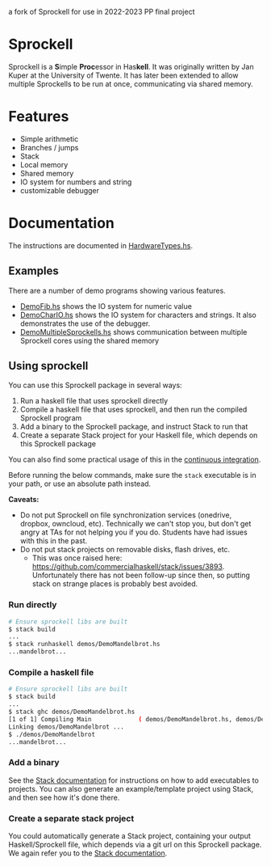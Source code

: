 a fork of Sprockell for use in 2022-2023 PP final project 

# Sprockell
Sprockell is a **S**imple **Proc**essor in Has**kell**. It was originally written by Jan Kuper at the University of Twente. It has later been extended to allow multiple Sprockells to be run at once, communicating via shared memory.

# Features
* Simple arithmetic
* Branches / jumps
* Stack
* Local memory
* Shared memory
* IO system for numbers and string
* customizable debugger

# Documentation
The instructions are documented in [HardwareTypes.hs].

## Examples
There are a number of demo programs showing various features.
* [DemoFib.hs] shows the IO system for numeric value
* [DemoCharIO.hs] shows the IO system for characters and strings.
  It also demonstrates the use of the debugger.
* [DemoMultipleSprockells.hs]
 shows communication between multiple Sprockell cores using the shared memory

## Using sprockell

You can use this Sprockell package in several ways:

1. Run a haskell file that uses sprockell directly
2. Compile a haskell file that uses sprockell, and then run the compiled Sprockell program
3. Add a binary to the Sprockell package, and instruct Stack to run that
4. Create a separate Stack project for your Haskell file, which depends on this Sprockell package

You can also find some practical usage of this in the [continuous integration](./runDemos.sh).

Before running the below commands, make sure the `stack` executable is in your path, or use an absolute path instead.

**Caveats:**

- Do not put Sprockell on file synchronization services (onedrive, dropbox, owncloud, etc). Technically we can't stop you, but don't get angry at TAs for not helping you if you do. Students have had issues with this in the past.
- Do not put stack projects on removable disks, flash drives, etc.
    - This was once raised here: <https://github.com/commercialhaskell/stack/issues/3893>. Unfortunately there has not been follow-up since then, so putting stack on strange places is probably best avoided.

### Run directly

```bash
# Ensure sprockell libs are built
$ stack build
...
$ stack runhaskell demos/DemoMandelbrot.hs
...mandelbrot...
```

### Compile a haskell file

```bash
# Ensure sprockell libs are built
$ stack build
...
$ stack ghc demos/DemoMandelbrot.hs
[1 of 1] Compiling Main             ( demos/DemoMandelbrot.hs, demos/DemoMandelbrot.o )
Linking demos/DemoMandelbrot ...
$ ./demos/DemoMandelbrot
...mandelbrot...
```

### Add a binary

See the [Stack documentation] for instructions on how to add executables to projects. You can also generate an example/template project using Stack, and then see how it's done there.

### Create a separate stack project

You could automatically generate a Stack project, containing your output Haskell/Sprockell file, which depends via a git url on this Sprockell package. We again refer you to the [Stack documentation].

[HardwareTypes.hs]: src/Sprockell/HardwareTypes.hs#L115
[DemoFib.hs]: demos/DemoFib.hs
[DemoCharIO.hs]: demos/DemoCharIO.hs
[DemoMultipleSprockells.hs]: demos/DemoMultipleSprockells.hs
[Stack documentation]: https://docs.haskellstack.org/en/stable/README/
